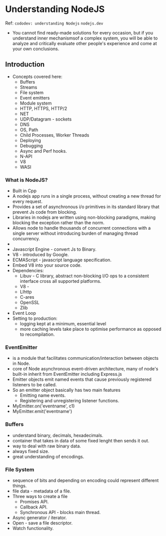 # Understanding NodeJS

Ref:
`cododev: understanding Nodejs`
`nodejs.dev`


- You cannot find ready-made solutions for every occasion, but if you understand inner mechanismsof a complex system,
  you will be able to analyze and critically evaluate other people's experience and come at your own conclusions.
  
## Introduction

- Concepts covered here:
  - Buffers
  - Streams
  - File system
  - Event emitters
  - Module system
  - HTTP, HTTPS, HTTP/2
  - NET
  - UDP/Datagram - sockets
  - DNS
  - OS, Path
  - Child Processes, Worker Threads
  - Deploying
  - Debugging
  - Async and Perf hooks.
  - N-API
  - V8
  - WASI
  

### What is NodeJS?  
  
  - Built in Cpp
  - A nodejs app runs in a single process, without creating a new thread for every request.
  - Provides a set of asynchronous i/o primitives in its standard library that prevent Js code from blocking.
  - Libraries in nodejs are written using non-blocking paradigms, making blocking the exception rather than the norm.
  - Allows node to handle thousands of concurrent connections with a single server without introducing burden of managing thread concurrency.
  -  
  - Javascript Engine - convert Js to Binary.
  - V8 - introduced by Google.
  - ECMAScript - javascript language specification.
  - Embed V8 into your source code.
  - Dependencies:
    - Libuv - C library, abstract non-blocking I/O ops to a consistent interface cross all supported platforms.
    - V8 - 
    - Llhttp
    - C-ares
    - OpenSSL
    - Zlib
  - Event Loop
  - Setting to production:
    - logging kept at a minimum, essential level
    - more caching levels take place to optimise performance as opposed to recompilation.

### EventEmitter

  - is a module that facilitates communication/interaction between objects in Node.
  - core of Node asynchronous event-driven architecture, many of node's built-in inherit from EventEmitter including Express.js
  - Emitter objects emit named events that cause previously registered listeners to be called.
  - So an emitter object basically has two main features
    - Emitting name events.
    - Registering and unregistering listener functions.
  - MyEmitter.on('eventname', c1)
  - MyEmitter.emit('eventname')
  
### Buffers

  - understand binary, decimals, hexadecimals.
  - container that takes in data of some fixed lenght then sends it out.
  - way to deal with raw binary data.
  - always fixed size.
  - great understanding of encodings.

### File System

  - sequence of bits and depending on encoding could represent different things.
  - file data - metadata of a file.
  - Three ways to create a file
    - Promises API.
    - Callback API.
    - Synchronous API - blocks main thread.
  - Async generator / iterator.
  - Open - save a file descriptor. 
  - Watch functionality.    